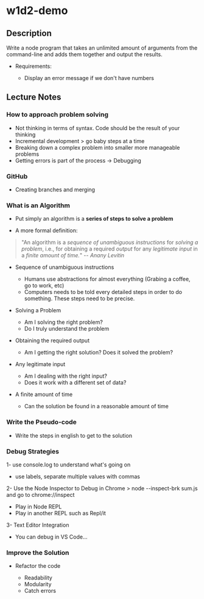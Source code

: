 # w1d2-demo

## Description

Write a node program that takes an unlimited amount of arguments from the command-line and adds them together and output the results.

- Requirements:

  - Display an error message if we don't have numbers

## Lecture Notes

### How to approach problem solving

- Not thinking in terms of syntax. Code should be the result of your thinking
- Incremental development > go baby steps at a time
- Breaking down a complex problem into smaller more manageable problems
- Getting errors is part of the process -> Debugging

### GitHub

- Creating branches and merging

### What is an Algorithm

- Put simply an algorithm is a **series of steps to solve a problem**

- A more formal definition:

> "An algorithm is a _sequence of unambiguous instructions_ for _solving a problem_, i.e., for obtaining a required _output_ for any _legitimate input_ in a _finite amount of time._" -- _Anany Levitin_

- Sequence of unambiguous instructions

  - Humans use abstractions for almost everything (Grabing a coffee, go to work, etc)
  - Computers needs to be told every detailed steps in order to do something. These steps need to be precise.

- Solving a Problem

  - Am I solving the right problem?
  - Do I truly understand the problem

- Obtaining the required output

  - Am I getting the right solution? Does it solved the problem?

- Any legitimate input

  - Am I dealing with the right input?
  - Does it work with a different set of data?

- A finite amount of time

  - Can the solution be found in a reasonable amount of time

### Write the Pseudo-code

- Write the steps in english to get to the solution

### Debug Strategies

1- use console.log to understand what's going on

- use labels, separate multiple values with commas

2- Use the Node Inspector to Debug in Chrome > node --inspect-brk sum.js and go to chrome://inspect

- Play in Node REPL
- Play in another REPL such as Repl/it

3- Text Editor Integration

- You can debug in VS Code...

### Improve the Solution

- Refactor the code

  - Readability
  - Modularity
  - Catch errors
